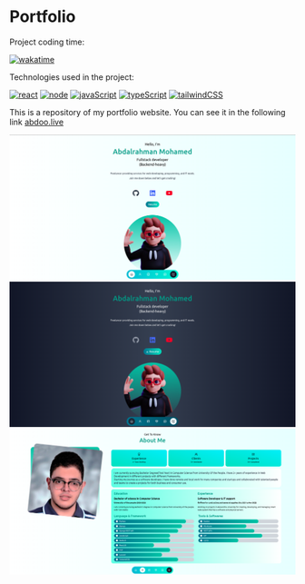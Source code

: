 # Portfolio

Project coding time: 

[![wakatime](https://wakatime.com/badge/user/28002732-b093-40f5-9988-77b935d8c4ea/project/30c8ef83-db1d-4a6f-be74-6a937c2283a2.svg)](https://wakatime.com/badge/user/28002732-b093-40f5-9988-77b935d8c4ea/project/30c8ef83-db1d-4a6f-be74-6a937c2283a2)

Technologies used in the project:

[![react](https://badges.aleen42.com/src/react.svg)](https://badges.aleen42.com/src/react.svg)
[![node](https://badges.aleen42.com/src/node.svg)](https://badges.aleen42.com/src/node.svg)
[![javaScript](https://badges.aleen42.com/src/javascript.svg)](https://badges.aleen42.com/src/javascript.svg)
[![typeScript](https://badges.aleen42.com/src/typescript.svg)](https://badges.aleen42.com/src/typescript.svg)
[![tailwindCSS](https://badges.aleen42.com/src/tailwindcss.svg)](https://badges.aleen42.com/src/tailwindcss.svg)

This is a repository of my portfolio website.
You can see it in the following link [abdoo.live](https://abdoo.live)

![portfolio image](https://github.com/abdoohossamm/portfolio/blob/main/public/images/projects/portfolio/portfolio1.png?raw=true)
![portfolio image](https://github.com/abdoohossamm/portfolio/blob/main/public/images/projects/portfolio/portfolio2.png?raw=true)
![portfolio image](https://github.com/abdoohossamm/portfolio/blob/main/public/images/projects/portfolio/portfolio3.png?raw=true)
